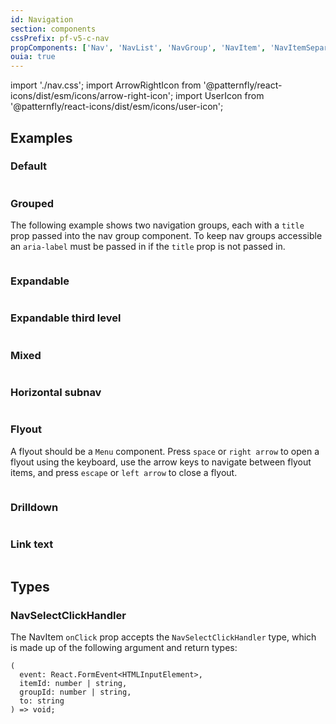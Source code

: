 ```yaml
---
id: Navigation
section: components
cssPrefix: pf-v5-c-nav
propComponents: ['Nav', 'NavList', 'NavGroup', 'NavItem', 'NavItemSeparator', 'NavExpandable']
ouia: true
---
```


import './nav.css';
import ArrowRightIcon from '@patternfly/react-icons/dist/esm/icons/arrow-right-icon';
import UserIcon from '@patternfly/react-icons/dist/esm/icons/user-icon';

## Examples

### Default

```ts file="./NavDefault.tsx"

```

### Grouped

The following example shows two navigation groups, each with a `title` prop passed into the nav group component. To keep nav groups accessible an `aria-label` must be passed in if the `title` prop is not passed in.

```ts file="./NavGrouped.tsx"

```

### Expandable

```ts file="./NavExpandable.tsx"

```

### Expandable third level

```ts file="./NavExpandableThirdLevel.tsx"

```

### Mixed

```ts file="./NavMixed.tsx"

```

### Horizontal subnav

```ts file="./NavHorizontalSubNav.tsx"

```

### Flyout

A flyout should be a `Menu` component. Press `space` or `right arrow` to open a flyout using the keyboard, use the arrow keys to navigate between flyout items, and press `escape` or `left arrow` to close a flyout.

```ts file="./NavFlyout.tsx" isBeta

```

### Drilldown

```ts isBeta file="./NavDrilldown.tsx"

```

### Link text

```ts isBeta file="./NavLinkText.tsx"

```

## Types

### NavSelectClickHandler

The NavItem `onClick` prop accepts the `NavSelectClickHandler` type, which is made up of the following argument and return types:

```noLive
(
  event: React.FormEvent<HTMLInputElement>,
  itemId: number | string,
  groupId: number | string,
  to: string
) => void;
```
